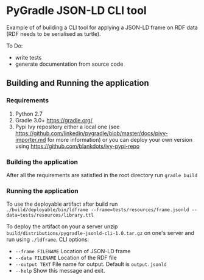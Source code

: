 # PyGradle JSON-LD CLI tool

Example of of building a CLI tool for applying a JSON-LD frame on RDF data (RDF needs to be serialised as turtle).

To Do:
* write tests
* generate documentation from source code

## Building and Running the application

### Requirements
1. Python 2.7
2. Gradle 3.0+ https://gradle.org/
3. Pypi Ivy repository either a local one (see https://github.com/linkedin/pygradle/blob/master/docs/pivy-importer.md for more information) or you can deploy your own version using https://github.com/blankdots/ivy-pypi-repo


### Building the application

After all the requirements are satisfied in the root directory run `gradle build`

### Running the application

To use the deployable artifact after build run `./build/deployable/bin/ldframe --frame=tests/resources/frame.jsonld --data=tests/resources/library.ttl`

To deploy the artifact on your a server unzip `build/distributions/pygradle-jsonld-cli-1.0.tar.gz` on one's server and run using `./ldframe`. CLI options:

* `--frame FILENAME`  Location of JSON-LD frame
* `--data FILENAME`   Location of the RDF file
* `--output TEXT`     File name for output. Default is `output.jsonld`
* `--help`            Show this message and exit.
